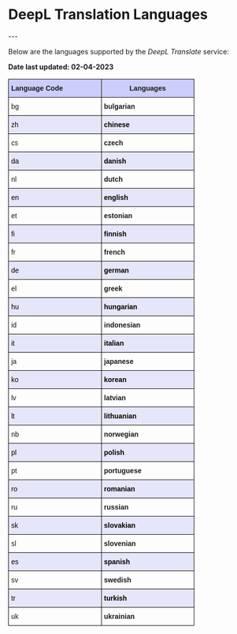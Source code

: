 
<h1><strong>DeepL Translation Languages</strong></h1>
---


<p align="justify">
Below are the languages supported by the <i>DeepL Translate</i> service:
</p>

<b>Date last updated: 02-04-2023</b>

<style type="text/css">

   table{
    width: 75%;
    display: table;
    table-layout: fixed;
  }

.tg  {border-collapse:collapse;border-spacing:0;}
.tg td{border-color:black;border-style:solid;border-width:1px;font-family:Arial, sans-serif;font-size:14px;
  overflow:hidden;padding:10px 5px;word-break:normal;}
.tg th{border-color:black;border-style:solid;border-width:1px;font-family:Arial, sans-serif;font-size:14px;
  font-weight:normal;overflow:hidden;padding:10px 5px;word-break:normal;}
.tg .tg-cyze{background-color:#cbcefb;font-weight:bold;text-align:left;vertical-align:top}
.tg .tg-fs2w{background-color:#cbcefb;font-weight:bold;text-align:center;vertical-align:top}
.tg .tg-0lax{text-align:left;vertical-align:top}
.tg .tg-tf2e{font-weight:bold;text-align:left;vertical-align:top}


tbody tr:nth-child(even){
  background-color: #E6E6FA;
  color:  #000000;
}
</style>


<table class="tg">
<thead>
  <tr>
    <th class="tg-cyze">Language Code</th>
    <th class="tg-fs2w">Languages</th>
  </tr>
</thead>
<tbody>
  <tr>
    <td class="tg-0lax">bg</td>
    <td class="tg-tf2e">bulgarian</td>
  </tr>
  <tr>
    <td class="tg-0lax">zh</td>
    <td class="tg-tf2e">chinese</td>
  </tr>
  <tr>
    <td class="tg-0lax">cs</td>
    <td class="tg-tf2e">czech</td>
  </tr>
  <tr>
    <td class="tg-0lax">da</td>
    <td class="tg-tf2e">danish</td>
  </tr>
  <tr>
    <td class="tg-0lax">nl</td>
    <td class="tg-tf2e">dutch</td>
  </tr>
  <tr>
    <td class="tg-0lax">en</td>
    <td class="tg-tf2e">english</td>
  </tr>
  <tr>
    <td class="tg-0lax">et</td>
    <td class="tg-tf2e">estonian</td>
  </tr>
  <tr>
    <td class="tg-0lax">fi</td>
    <td class="tg-tf2e">finnish</td>
  </tr>
  <tr>
    <td class="tg-0lax">fr</td>
    <td class="tg-tf2e">french</td>
  </tr>
  <tr>
    <td class="tg-0lax">de</td>
    <td class="tg-tf2e">german</td>
  </tr>
  <tr>
    <td class="tg-0lax">el</td>
    <td class="tg-tf2e">greek</td>
  </tr>
  <tr>
    <td class="tg-0lax">hu</td>
    <td class="tg-tf2e">hungarian</td>
  </tr>
  <tr>
    <td class="tg-0lax">id</td>
    <td class="tg-tf2e">indonesian</td>
  </tr>
  <tr>
    <td class="tg-0lax">it</td>
    <td class="tg-tf2e">italian</td>
  </tr>
  <tr>
    <td class="tg-0lax">ja</td>
    <td class="tg-tf2e">japanese</td>
  </tr>
  <tr>
    <td class="tg-0lax">ko</td>
    <td class="tg-tf2e">korean</td>
  </tr>
  <tr>
    <td class="tg-0lax">lv</td>
    <td class="tg-tf2e">latvian</td>
  </tr>
  <tr>
    <td class="tg-0lax">lt</td>
    <td class="tg-tf2e">lithuanian</td>
  </tr>
  <tr>
    <td class="tg-0lax">nb</td>
    <td class="tg-tf2e">norwegian</td>
  </tr>
  <tr>
    <td class="tg-0lax">pl</td>
    <td class="tg-tf2e">polish</td>
  </tr>
  <tr>
    <td class="tg-0lax">pt</td>
    <td class="tg-tf2e">portuguese</td>
  </tr>
  <tr>
    <td class="tg-0lax">ro</td>
    <td class="tg-tf2e">romanian</td>
  </tr>
  <tr>
    <td class="tg-0lax">ru</td>
    <td class="tg-tf2e">russian</td>
  </tr>
  <tr>
    <td class="tg-0lax">sk</td>
    <td class="tg-tf2e">slovakian</td>
  </tr>
  <tr>
    <td class="tg-0lax">sl</td>
    <td class="tg-tf2e">slovenian</td>
  </tr>
  <tr>
    <td class="tg-0lax">es</td>
    <td class="tg-tf2e">spanish</td>
  </tr>
  <tr>
    <td class="tg-0lax">sv</td>
    <td class="tg-tf2e">swedish</td>
  </tr>
  <tr>
    <td class="tg-0lax">tr</td>
    <td class="tg-tf2e">turkish</td>
  </tr>
  <tr>
    <td class="tg-0lax">uk</td>
    <td class="tg-tf2e">ukrainian</td>
  </tr>
</tbody>
</table>
